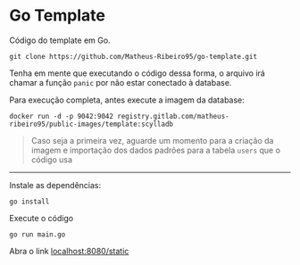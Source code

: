 # Go Template

Código do template em Go.

    git clone https://github.com/Matheus-Ribeiro95/go-template.git

Tenha em mente que executando o código dessa forma, o arquivo irá chamar a função `panic`  por não estar conectado à database.

Para execução completa, antes execute a imagem da database:

    docker run -d -p 9042:9042 registry.gitlab.com/matheus-ribeiro95/public-images/template:scylladb

> Caso seja a primeira vez, aguarde um momento para a criação da imagem e importação dos dados padrões para a tabela `users` que o código usa

---

Instale as dependências:

    go install

Execute o código

    go run main.go

Abra o link [localhost:8080/static](http://localhost:8080/static/)
